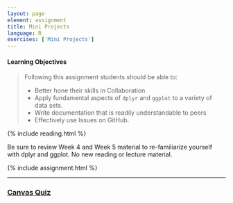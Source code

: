 ```yaml
---
layout: page
element: assignment
title: Mini Projects                
language: R
exercises: ['Mini Projects']
---
```


#### Learning Objectives

> Following this assignment students should be able to:
>
> *   Better hone their skills in Collaboration
> *   Apply fundamental aspects of `dplyr` and `ggplot` to a variety of data sets.
> *   Write documentation that is readily understandable to peers
> *   Effectively use Issues on GitHub.


{% include reading.html %}

Be sure to review Week 4 and Week 5 material to re-familiarize yourself with dplyr and ggplot. No new reading or lecture material.



{% include assignment.html %}

<!-- End of Assignments Template - Be sure to keep the include statements -->

****

### [Canvas Quiz](https://canvas.uw.edu/courses/1398231/quizzes/1159684)

